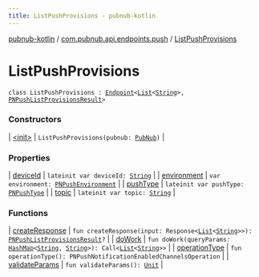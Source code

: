 ```yaml
---
title: ListPushProvisions - pubnub-kotlin
---
```


[pubnub-kotlin](../../index.html) / [com.pubnub.api.endpoints.push](../index.html) / [ListPushProvisions](./index.html)

# ListPushProvisions

`class ListPushProvisions : `[`Endpoint`](../../com.pubnub.api/-endpoint/index.html)`<`[`List`](https://kotlinlang.org/api/latest/jvm/stdlib/kotlin.collections/-list/index.html)`<`[`String`](https://kotlinlang.org/api/latest/jvm/stdlib/kotlin/-string/index.html)`>, `[`PNPushListProvisionsResult`](../../com.pubnub.api.models.consumer.push/-p-n-push-list-provisions-result/index.html)`>`

### Constructors

| [&lt;init&gt;](-init-.html) | `ListPushProvisions(pubnub: `[`PubNub`](../../com.pubnub.api/-pub-nub/index.html)`)` |

### Properties

| [deviceId](device-id.html) | `lateinit var deviceId: `[`String`](https://kotlinlang.org/api/latest/jvm/stdlib/kotlin/-string/index.html) |
| [environment](environment.html) | `var environment: `[`PNPushEnvironment`](../../com.pubnub.api.enums/-p-n-push-environment/index.html) |
| [pushType](push-type.html) | `lateinit var pushType: `[`PNPushType`](../../com.pubnub.api.enums/-p-n-push-type/index.html) |
| [topic](topic.html) | `lateinit var topic: `[`String`](https://kotlinlang.org/api/latest/jvm/stdlib/kotlin/-string/index.html) |

### Functions

| [createResponse](create-response.html) | `fun createResponse(input: Response<`[`List`](https://kotlinlang.org/api/latest/jvm/stdlib/kotlin.collections/-list/index.html)`<`[`String`](https://kotlinlang.org/api/latest/jvm/stdlib/kotlin/-string/index.html)`>>): `[`PNPushListProvisionsResult`](../../com.pubnub.api.models.consumer.push/-p-n-push-list-provisions-result/index.html)`?` |
| [doWork](do-work.html) | `fun doWork(queryParams: `[`HashMap`](https://docs.oracle.com/javase/6/docs/api/java/util/HashMap.html)`<`[`String`](https://kotlinlang.org/api/latest/jvm/stdlib/kotlin/-string/index.html)`, `[`String`](https://kotlinlang.org/api/latest/jvm/stdlib/kotlin/-string/index.html)`>): Call<`[`List`](https://kotlinlang.org/api/latest/jvm/stdlib/kotlin.collections/-list/index.html)`<`[`String`](https://kotlinlang.org/api/latest/jvm/stdlib/kotlin/-string/index.html)`>>` |
| [operationType](operation-type.html) | `fun operationType(): PNPushNotificationEnabledChannelsOperation` |
| [validateParams](validate-params.html) | `fun validateParams(): `[`Unit`](https://kotlinlang.org/api/latest/jvm/stdlib/kotlin/-unit/index.html) |

